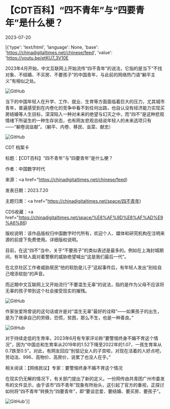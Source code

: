 # 【CDT百科】“四不青年”与“四要青年”是什么梗？

2023-07-20

[{'type': 'text/html', 'language': None, 'base': 'https://chinadigitaltimes.net/chinese/feed', 'value': 'https://youtu.be/etKU7_3V10E 

2023年4月开始，中文互联网上开始流传“四不青年”的说法，它指的是当下“不找对象、不结婚、不买房、不要孩子”的中国青年，与此前的网络热门语“躺平主义”有相似之处。

![GitHub](https://chinadigitaltimes.net/chinese/files/2023/07/image-1689784106793.png)

当下的中国年轻人在升学、工作、就业、生育等方面面临着巨大的压力，尤其城市青年，普遍感受到在内卷化的竞争中看不到任何出路，也自认没有经济能力实现买房结婚等人生目标，深深陷入一种对未来的绝望与幻灭之中，而“四不”是这种悲观情绪下所诞生的一种生存状态，也有网友悲观总结说年轻人的未来选项只有——“躺卷润韭献”。（躺平、内卷、移民、韭菜、献忠）

![GitHub](https://chinadigitaltimes.net/chinese/files/2023/07/image-1689784137791.png)



CDT 档案卡

标题：【CDT百科】“四不青年”与“四要青年”是什么梗？

作者：中国数字时代

来源：<a href="https://chinadigitaltimes.net/chinese/feed)

发表日期：2023.7.20

主题归类：<a href="https://chinadigitaltimes.net/space/四不青年)

CDS收藏：<a href="https://chinadigitaltimes.net/space/%E8%AF%9D%E8%AF%AD%E9%A6%86)

版权说明：该作品版权归中国数字时代所有，欢迎个人、媒体和研究机构在注明来源的前提下免费使用。详细版权说明。





目前，在这“四不”当中，关于“不要孩子”的类似表述是最多的。例如在上海封城期间，有年轻人面对着警察的威胁绝望喊出“这是我们最后一代”。



在北京社区工作者威胁居民“他的软肋是儿子”这起事件后，有年轻人发出“别给自己增添软肋”的声音。



而近期中文互联网上又开始流行“不要滥生无辜”的说法，指的是作为父母不应该将无辜的孩子带到这个社会接受现实的摧残。

![GitHub](https://chinadigitaltimes.net/chinese/files/2023/06/6.15.jpg)

作家张爱玲曾说的这句话或许是对“滥生无辜”最好的诠释“——如果孩子的出生，是为了继承自己的劳碌，恐慌，贫困，那么不生，也是一种善良。”

![GitHub](https://chinadigitaltimes.net/chinese/files/2023/07/image-1689784541405.png)

对于持续走低的生育率，2023年6月有专家评论称“要警惕终身不婚不育这个情况”，因为“中国总和生育率从2019年的1.52下降至2022年的1.07，一孩生育率从0.7跌至0.5”。对此，有网友回应“别惦记女人的子宫啦，对现在活着的人好点吧，劳动法、996、高物价、高房价，说累了也没人在乎。”

相关阅读：【网络民议】专家：要警惕终身不婚不育这个情况

在现实仍无解的情况下，有关部门提出了新的定义。一份网传由共青团广州市委发布的文件显示，由于该市“四不青年”现象有所抬头，这引起了官方的重视，正探讨如何将“四不青年”转换为“四要青年”，即“要谈恋爱、要结婚、要买房、要孩子”。

![GitHub](https://chinadigitaltimes.net/chinese/files/2023/07/image-1689044637468.png)'}]